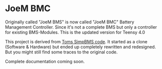 # JoeM BMC
Originally called "JoeM BMS" is now called "JoeM BMC" Battery Management Controller. Since it's not a complete BMS but only a controller for existing BMS-Modules.
This is the updated version for Teensy 4.0

This project is derived from [Toms SimpBMS code](https://github.com/Tom-evnut). It started as a clone (Software & Hardware) but ended up completely rewritten and redesigned. But you might still find some traces to the original code.

Complete documentation coming soon.
